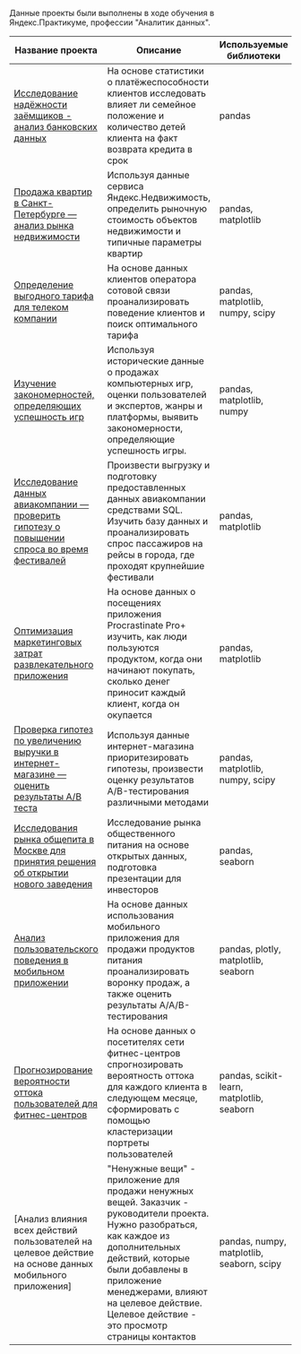 Данные проекты были выполнены в ходе обучения в Яндекс.Практикуме, профессии "Аналитик данных".


| Название проекта | Описание | Используемые библиотеки | Название папки |
|---------- | ----------- | ------------ | ------------ |
| [Исследование надёжности заёмщиков - анализ банковских данных](https://github.com/Atokareva/Yandex-praktikum-projects/blob/main/Bank_data/Bank_data.ipynb) | На основе статистики о платёжеспособности клиентов исследовать влияет ли семейное положение и количество детей клиента на факт возврата кредита в срок | pandas | Bank_data |
| [Продажа квартир в Санкт-Петербурге — анализ рынка недвижимости](https://github.com/Atokareva/Yandex-praktikum-projects/blob/main/Apartments_data/Apartments_data.ipynb) | Используя данные сервиса Яндекс.Недвижимость, определить рыночную стоимость объектов недвижимости и типичные параметры квартир | pandas, matplotlib | Apartments_data |
| [Определение выгодного тарифа для телеком компании](https://github.com/Atokareva/Yandex-praktikum-projects/blob/main/Telecom/Telecom.ipynb) | На основе данных клиентов оператора сотовой связи проанализировать поведение клиентов и поиск оптимального тарифа | pandas, matplotlib, numpy, scipy | Telecom |
| [Изучение закономерностей, определяющих успешность игр](https://github.com/Atokareva/Yandex-praktikum-projects/blob/main/Game_data/Game_data.ipynb) | Используя исторические данные о продажах компьютерных игр, оценки пользователей и экспертов, жанры и платформы, выявить закономерности, определяющие успешность игры. |pandas, matplotlib, numpy | Game_data |
| [Исследование данных авиакомпании — проверить гипотезу о повышении спроса во время фестивалей](https://github.com/Atokareva/Yandex-praktikum-projects/blob/main/Airline_data/Airline_data.ipynb) | Произвести выгрузку и подготовку предоставленных данных авиакомпании средствами SQL.  Изучить базу данных и проанализировать спрос пассажиров на рейсы в города, где проходят крупнейшие фестивали | pandas, matplotlib | Airline_data |
| [Оптимизация маркетинговых затрат развлекательного приложения](https://github.com/Atokareva/Yandex-praktikum-projects/blob/main/Entertainment_app/Entertainment_app.ipynb) | На основе данных о посещениях приложения Procrastinate Pro+ изучить, как люди пользуются продуктом, когда они начинают покупать, сколько денег приносит каждый клиент, когда он окупается | pandas, matplotlib | Entertainment_app |
| [Проверка гипотез по увеличению выручки в интернет-магазине — оценить результаты A/B теста](https://github.com/Atokareva/Yandex-praktikum-projects/blob/main/Online_store/Online_store.ipynb) | Используя данные интернет-магазина приоритезировать гипотезы, произвести оценку результатов A/B-тестирования различными методами | pandas, matplotlib, numpy, scipy | Online_store|
| [Исследования рынка общепита в Москве для принятия решения об открытии нового заведения](https://github.com/Atokareva/Yandex-praktikum-projects/blob/main/Catering_market/Catering_market.ipynb) | Исследование рынка общественного питания на основе открытых данных, подготовка презентации для инвесторов | pandas, seaborn | Catering_market |
| [Анализ пользовательского поведения в мобильном приложении](https://github.com/Atokareva/Yandex-praktikum-projects/blob/main/Products_app/Products_app.ipynb) | На основе данных использования мобильного приложения для продажи продуктов питания проанализировать воронку продаж, а также оценить результаты A/A/B-тестирования  | pandas, plotly, matplotlib, seaborn | Products_app |
| [Прогнозирование вероятности оттока пользователей для фитнес-центров](https://github.com/Atokareva/Yandex-praktikum-projects/blob/main/Fitness_chain/Fitness_chain.ipynb) | На основе данных о посетителях сети фитнес-центров спрогнозировать вероятность оттока для каждого клиента в следующем месяце, сформировать с помощью кластеризации портреты пользователей | pandas, scikit-learn, matplotlib, seaborn | Fitness_chainи |
| [Анализ влияния всех действий пользователей на целевое действие на основе данных мобильного приложения] | "Ненужные вещи" - приложение для продажи ненужных вещей. Заказчик - руководители проекта. Нужно разобраться, как каждое из дополнительных действий, которые были добавлены в приложение менеджерами, влияют на целевое действие. Целевое действие - это просмотр страницы контактов | pandas, numpy, matplotlib, seaborn, scipy | Unnecessary_things_app |

